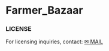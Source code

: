 # Farmer_Bazaar

### LICENSE
For licensing inquiries, contact: [✉ MAIL](mailto:jakkakrishna2003@gmail.com)
